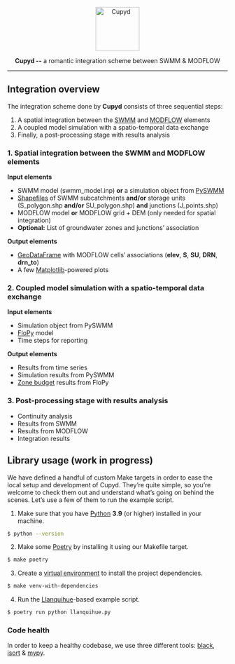 <p align="center">
  <img width="100" height="100" src="https://emojipedia-us.s3.dualstack.us-west-1.amazonaws.com/thumbs/320/apple/325/heart-with-arrow_1f498.png" alt="Cupyd">
</p>

<p align="center"><strong>Cupyd --</strong> a romantic integration scheme between SWMM & MODFLOW</p>

---

## Integration overview

The integration scheme done by **Cupyd** consists of three sequential steps:
1. A spatial integration between the [SWMM] and [MODFLOW] elements
2. A coupled model simulation with a spatio-temporal data exchange
3. Finally, a post-processing stage with results analysis

### 1. Spatial integration between the SWMM and MODFLOW elements

**Input elements**
- SWMM model (swmm_model.inp) **or** a simulation object from [PySWMM]
- [Shapefiles](https://en.wikipedia.org/wiki/Shapefile) of
  SWMM subcatchments **and/or** storage units (S_polygon.shp **and/or** SU_polygon.shp)
  **and** junctions (J_points.shp)
- MODFLOW model **or** MODFLOW grid + DEM
  (only needed for spatial integration)
- **Optional:** List of groundwater zones and junctions’ association

**Output elements**
- [GeoDataFrame](https://geopandas.org/en/stable/docs/reference/api/geopandas.GeoDataFrame.html)
  with MODFLOW cells’ associations (**elev**, **S**, **SU**, **DRN**, **drn_to**)
- A few [Matplotlib](https://matplotlib.org)-powered plots

### 2. Coupled model simulation with a spatio-temporal data exchange

**Input elements**
- Simulation object from PySWMM
- [FloPy] model
- Time steps for reporting

**Output elements**
- Results from time series
- Simulation results from PySWMM
- [Zone budget](https://flopy.readthedocs.io/en/latest/source/flopy.utils.zonbud.html) results from FloPy

### 3. Post-processing stage with results analysis

- Continuity analysis
- Results from SWMM
- Results from MODFLOW
- Integration results

## Library usage (work in progress)

We have defined a handful of custom Make targets in order to ease the local setup and development of Cupyd.
They’re quite simple, so you’re welcome to check them out and understand what’s going on behind the scenes.
Let’s use a few of them to run the example script.

1. Make sure that you have [Python](https://www.python.org) **3.9** (or higher) installed in your machine.

```sh
$ python --version
```

2. Make some [Poetry](https://python-poetry.org) by installing it using our Makefile target.

```sh
$ make poetry
```

3. Create a [virtual environment](https://docs.python.org/3/library/venv.html) to install the project dependencies.

```sh
$ make venv-with-dependencies
```

4. Run the [Llanquihue](https://en.wikipedia.org/wiki/Llanquihue_Lake)-based example script.

```sh
$ poetry run python llanquihue.py
```

### Code health

In order to keep a healthy codebase, we use three different tools:
[black](https://github.com/psf/black),
[isort](https://github.com/PyCQA/isort) &
[mypy](https://github.com/python/mypy).

[modflow]:https://en.wikipedia.org/wiki/MODFLOW
[flopy]:https://github.com/modflowpy/flopy

[swmm]:https://en.wikipedia.org/wiki/Storm_Water_Management_Model
[pyswmm]:https://github.com/OpenWaterAnalytics/pyswmm
